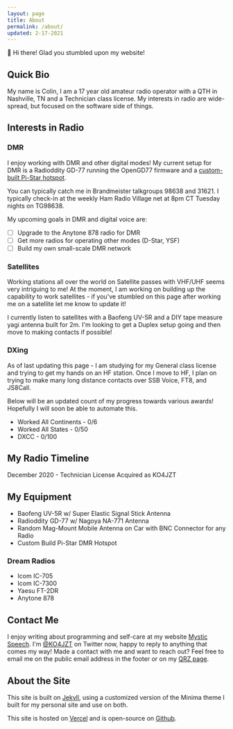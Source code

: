```yaml
---
layout: page
title: About
permalink: /about/
updated: 2-17-2021
---
```


👋 Hi there! Glad you stumbled upon my website!

## Quick Bio

My name is Colin, I am a 17 year old amateur radio operator with a QTH in Nashville, TN and a Technician class license. My interests in radio are wide-spread, but focused on the software side of things.

## Interests in Radio

### DMR

I enjoy working with DMR and other digital modes! My current setup for DMR is a Radioddity GD-77 running the OpenGD77 firmware and a [custom-built Pi-Star hotspot](/2021/01/26/my-dmr-hotspot/). 

You can typically catch me in Brandmeister talkgroups 98638 and 31621. I typically check-in at the weekly Ham Radio Village net at 8pm CT Tuesday nights on TG98638.

My upcoming goals in DMR and digital voice are: 
- [ ] Upgrade to the Anytone 878 radio for DMR
- [ ] Get more radios for operating other modes (D-Star, YSF)
- [ ] Build my own small-scale DMR network

### Satellites

Working stations all over the world on Satellite passes with VHF/UHF seems very intriguing to me! At the moment, I am working on building up the capability to work satellites - if you've stumbled on this page after working me on a satellite let me know to update it!

I currently listen to satellites with a Baofeng UV-5R and a DIY tape measure yagi antenna built for 2m. I'm looking to get a Duplex setup going and then move to making contacts if possible!

### DXing

As of last updating this page - I am studying for my General class license and trying to get my hands on an HF station. Once I move to HF, I plan on trying to make many long distance contacts over SSB Voice, FT8, and JS8Call.

Below will be an updated count of my progress towards various awards! Hopefully I will soon be able to automate this.

<!-- TODO: Can this be automated? -->
* Worked All Continents - 0/6
* Worked All States - 0/50
* DXCC - 0/100

## My Radio Timeline

December 2020 - Technician License Acquired as KO4JZT

## My Equipment

* Baofeng UV-5R w/ Super Elastic Signal Stick Antenna
* Radioddity GD-77 w/ Nagoya NA-771 Antenna
* Random Mag-Mount Mobile Antenna on Car with BNC Connector for any Radio
* Custom Build Pi-Star DMR Hotspot

### Dream Radios

* Icom IC-705 
* Icom IC-7300
* Yaesu FT-2DR
* Anytone 878

## Contact Me

I enjoy writing about programming and self-care at my website [Mystic Speech](https://mysticspeech.com). I'm [@KO4JZT](https://twitter.com/ko4jzt) on Twitter now, happy to reply to anything that comes my way! Made a contact with me and want to reach out? Feel free to email me on the public email address in the footer or on my [QRZ page](https://www.qrz.com/db/KO4JZT).

## About the Site

This site is built on [Jekyll](https://jekyllrb.com/), using a customized version of the Minima theme I built for my personal site and use on both.

This site is hosted on [Vercel](https://vercel.com) and is open-source on [Github](https://github.com/ko4jzt/radio-jekyll).